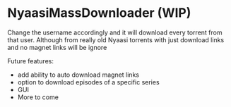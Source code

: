 # NyaasiMassDownloader (WIP)

Change the username accordingly and it will download every torrent from that user. Although from really old Nyaasi torrents with just download links and no magnet links will be ignore

Future features:
- add ability to auto download magnet links
- option to download episodes of a specific series
- GUI
- More to come
